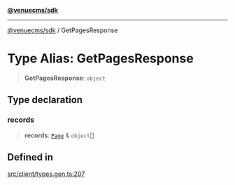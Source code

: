 [**@venuecms/sdk**](../README.md)

***

[@venuecms/sdk](../README.md) / GetPagesResponse

# Type Alias: GetPagesResponse

> **GetPagesResponse**: `object`

## Type declaration

### records

> **records**: [`Page`](Page.md) & `object`[]

## Defined in

[src/client/types.gen.ts:207](https://github.com/venuecms/sdk/blob/9f424838248e075a67e07d707346eff5c77f61ea/src/client/types.gen.ts#L207)
